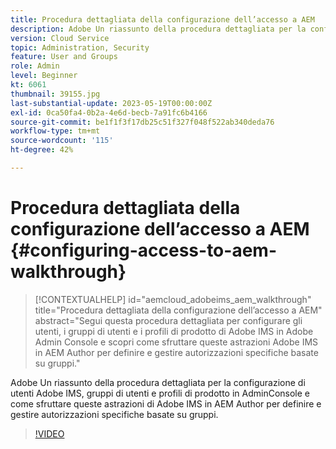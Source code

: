 ```yaml
---
title: Procedura dettagliata della configurazione dell’accesso a AEM
description: Adobe Un riassunto della procedura dettagliata per la configurazione di utenti Adobe IMS, gruppi di utenti e profili di prodotto in AdminConsole e come sfruttare queste astrazioni di Adobe IMS in AEM Author per definire e gestire autorizzazioni specifiche basate su gruppi.
version: Cloud Service
topic: Administration, Security
feature: User and Groups
role: Admin
level: Beginner
kt: 6061
thumbnail: 39155.jpg
last-substantial-update: 2023-05-19T00:00:00Z
exl-id: 0ca50fa4-0b2a-4e6d-becb-7a91fc6b4166
source-git-commit: be1f1f3f17db25c51f327f048f522ab340deda76
workflow-type: tm+mt
source-wordcount: '115'
ht-degree: 42%

---
```


# Procedura dettagliata della configurazione dell’accesso a AEM {#configuring-access-to-aem-walkthrough}

>[!CONTEXTUALHELP]
>id="aemcloud_adobeims_aem_walkthrough"
>title="Procedura dettagliata della configurazione dell’accesso a AEM"
>abstract="Segui questa procedura dettagliata per configurare gli utenti, i gruppi di utenti e i profili di prodotto di Adobe IMS in Adobe Admin Console e scopri come sfruttare queste astrazioni Adobe IMS in AEM Author per definire e gestire autorizzazioni specifiche basate su gruppi."

Adobe Un riassunto della procedura dettagliata per la configurazione di utenti Adobe IMS, gruppi di utenti e profili di prodotto in AdminConsole e come sfruttare queste astrazioni di Adobe IMS in AEM Author per definire e gestire autorizzazioni specifiche basate su gruppi.

>[!VIDEO](https://video.tv.adobe.com/v/39155?quality=12&learn=on)
